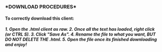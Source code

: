 <h3><bold>*DOWNLOAD PROCEDURES*</bold></h3>

<h4>To correctly download this client:</h4>

<h5>1. Open the .html client as raw.
2. Once all the text has loaded, right click (or CTRL S).
3. Click "Save As".
4. Rename the file to what you want, <bold>BUT DO NOT DELETE THE .html</bold>.
5. Open the file once its finished downloading and enjoy!
</h5>
